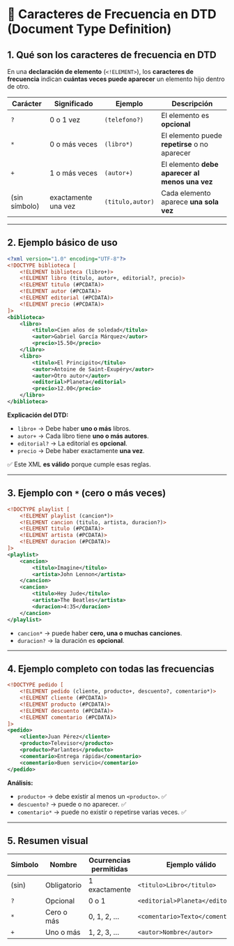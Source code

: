 # 🧩 Caracteres de Frecuencia en DTD (Document Type Definition)

## 1. Qué son los caracteres de frecuencia en DTD

En una **declaración de elemento** (`<!ELEMENT>`), los **caracteres de frecuencia** indican **cuántas veces puede aparecer** un elemento hijo dentro de otro.

| Carácter | Significado | Ejemplo | Descripción |
|-----------|--------------|----------|--------------|
| `?` | 0 o 1 vez | `(telefono?)` | El elemento es **opcional** |
| `*` | 0 o más veces | `(libro*)` | El elemento puede **repetirse** o no aparecer |
| `+` | 1 o más veces | `(autor+)` | El elemento **debe aparecer al menos una vez** |
| (sin símbolo) | exactamente una vez | `(titulo,autor)` | Cada elemento aparece **una sola vez** |

---

## 2. Ejemplo básico de uso

```xml
<?xml version="1.0" encoding="UTF-8"?>
<!DOCTYPE biblioteca [
    <!ELEMENT biblioteca (libro+)>
    <!ELEMENT libro (titulo, autor+, editorial?, precio)>
    <!ELEMENT titulo (#PCDATA)>
    <!ELEMENT autor (#PCDATA)>
    <!ELEMENT editorial (#PCDATA)>
    <!ELEMENT precio (#PCDATA)>
]>
<biblioteca>
    <libro>
        <titulo>Cien años de soledad</titulo>
        <autor>Gabriel García Márquez</autor>
        <precio>15.50</precio>
    </libro>
    <libro>
        <titulo>El Principito</titulo>
        <autor>Antoine de Saint-Exupéry</autor>
        <autor>Otro autor</autor>
        <editorial>Planeta</editorial>
        <precio>12.00</precio>
    </libro>
</biblioteca>
```

**Explicación del DTD:**
- `libro+` → Debe haber **uno o más** libros.  
- `autor+` → Cada libro tiene **uno o más autores**.  
- `editorial?` → La editorial es **opcional**.  
- `precio` → Debe haber exactamente **una vez**.

✅ Este XML **es válido** porque cumple esas reglas.

---

## 3. Ejemplo con `*` (cero o más veces)

```xml
<!DOCTYPE playlist [
    <!ELEMENT playlist (cancion*)>
    <!ELEMENT cancion (titulo, artista, duracion?)>
    <!ELEMENT titulo (#PCDATA)>
    <!ELEMENT artista (#PCDATA)>
    <!ELEMENT duracion (#PCDATA)>
]>
<playlist>
    <cancion>
        <titulo>Imagine</titulo>
        <artista>John Lennon</artista>
    </cancion>
    <cancion>
        <titulo>Hey Jude</titulo>
        <artista>The Beatles</artista>
        <duracion>4:35</duracion>
    </cancion>
</playlist>
```

- `cancion*` → puede haber **cero, una o muchas canciones**.
- `duracion?` → la duración es **opcional**.

---

## 4. Ejemplo completo con todas las frecuencias

```xml
<!DOCTYPE pedido [
    <!ELEMENT pedido (cliente, producto+, descuento?, comentario*)>
    <!ELEMENT cliente (#PCDATA)>
    <!ELEMENT producto (#PCDATA)>
    <!ELEMENT descuento (#PCDATA)>
    <!ELEMENT comentario (#PCDATA)>
]>
<pedido>
    <cliente>Juan Pérez</cliente>
    <producto>Televisor</producto>
    <producto>Parlantes</producto>
    <comentario>Entrega rápida</comentario>
    <comentario>Buen servicio</comentario>
</pedido>
```

**Análisis:**
- `producto+` → debe existir al menos un `<producto>`. ✅  
- `descuento?` → puede o no aparecer. ✅  
- `comentario*` → puede no existir o repetirse varias veces. ✅

---

## 5. Resumen visual

| Símbolo | Nombre | Ocurrencias permitidas | Ejemplo válido |
|----------|---------|-----------------------|----------------|
| (sin) | Obligatorio | 1 exactamente | `<titulo>Libro</titulo>` |
| `?` | Opcional | 0 o 1 | `<editorial>Planeta</editorial>` |
| `*` | Cero o más | 0, 1, 2, … | `<comentario>Texto</comentario>` |
| `+` | Uno o más | 1, 2, 3, … | `<autor>Nombre</autor>` |
